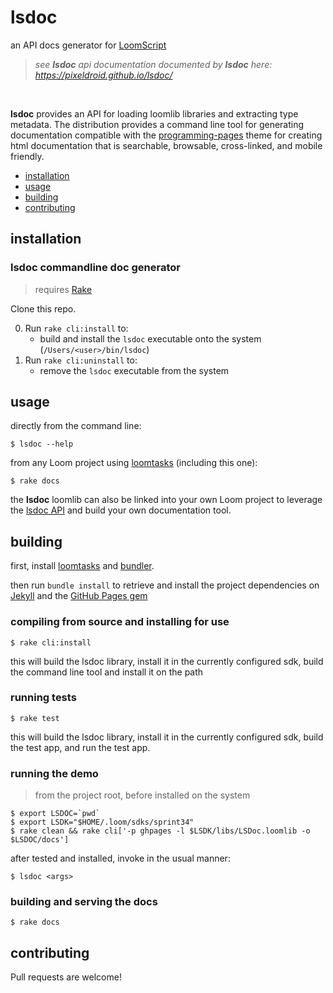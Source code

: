 # lsdoc

an API docs generator for [LoomScript][loomscript]

> _see **lsdoc** api documentation documented by **lsdoc** here: https://pixeldroid.github.io/lsdoc/_ <br/>

<br/>

**lsdoc** provides an API for loading loomlib libraries and extracting type metadata.
The distribution provides a command line tool for generating documentation compatible with the [programming-pages] theme for creating html documentation that is searchable, browsable, cross-linked, and mobile friendly.

- [installation](#installation)
- [usage](#usage)
- [building](#building)
- [contributing](#contributing)


## installation

### lsdoc commandline doc generator

> requires [Rake][rake]

Clone this repo.

0. Run `rake cli:install` to:
    * build and install the `lsdoc` executable onto the system (`/Users/<user>/bin/lsdoc`)
0. Run `rake cli:uninstall` to:
    * remove the `lsdoc` executable from the system


## usage

directly from the command line:

    $ lsdoc --help

from any Loom project using [loomtasks][loomtasks] (including this one):

    $ rake docs

the **lsdoc** loomlib can also be linked into your own Loom project to leverage the [lsdoc API][lsdoc-api] and build your own documentation tool.


## building

first, install [loomtasks][loomtasks] and [bundler][bundler].

then run `bundle install` to retrieve and install the project dependencies on [Jekyll][jekyll] and the [GitHub Pages gem][ghpages-gem]

### compiling from source and installing for use

    $ rake cli:install

this will build the lsdoc library, install it in the currently configured sdk, build the command line tool and install it on the path

### running tests

    $ rake test

this will build the lsdoc library, install it in the currently configured sdk, build the test app, and run the test app.

### running the demo
> from the project root, before installed on the system

    $ export LSDOC=`pwd`
    $ export LSDK="$HOME/.loom/sdks/sprint34"
    $ rake clean && rake cli['-p ghpages -l $LSDK/libs/LSDoc.loomlib -o $LSDOC/docs']

after tested and installed, invoke in the usual manner:

    $ lsdoc <args>

### building and serving the docs

    $ rake docs


## contributing

Pull requests are welcome!



[bundler]: http://bundler.io "Manage your Ruby application's gem dependencies"
[ghpages]: https://pages.github.com/ "GitHub Pages is a static site hosting service."
[ghpages-gem]: https://github.com/github/pages-gem "A simple Ruby Gem to bootstrap dependencies for setting up and maintaining a local Jekyll environment in sync with GitHub Pages"
[jekyll]: https://jekyllrb.com/ "Jekyll is a blog-aware, static site generator in Ruby"
[loomscript]: https://github.com/LoomSDK/LoomSDK "The Loom SDK, a native mobile app and game framework"
[loomtasks]: https://github.com/pixeldroid/loomtasks "Rake tasks for working with loomlibs"
[lsdoc-api]: https://pixeldroid.github.io/lsdoc/ "API docs for lsdoc"
[lsdoc-releases]: https://github.com/pixeldroid/lsdoc/releases "releases for lsdoc"
[programming-pages]: https://github.com/pixeldroid/programming-pages "a jekyll theme for publishing code documentation to GitHub pages"
[rake]: https://github.com/ruby/rake "A make-like build utility for Ruby"
